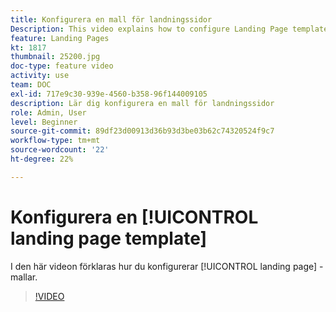 ```yaml
---
title: Konfigurera en mall för landningssidor
Description: This video explains how to configure Landing Page templates in Adobe Campaign Standard.
feature: Landing Pages
kt: 1817
thumbnail: 25200.jpg
doc-type: feature video
activity: use
team: DOC
exl-id: 717e9c30-939e-4560-b358-96f144009105
description: Lär dig konfigurera en mall för landningssidor
role: Admin, User
level: Beginner
source-git-commit: 89df23d00913d36b93d3be03b62c74320524f9c7
workflow-type: tm+mt
source-wordcount: '22'
ht-degree: 22%

---
```


# Konfigurera en [!UICONTROL landing page template]

I den här videon förklaras hur du konfigurerar [!UICONTROL landing page] -mallar.

>[!VIDEO](https://video.tv.adobe.com/v/25200/?quality=12&learn=on)
